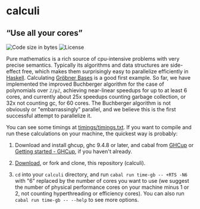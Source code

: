 # calculi

## “Use all your cores”

<!-- ![Lines of code](https://img.shields.io/tokei/lines/github/DaveBarton/calculi?label=lines%20of%20code) -->
![Code size in bytes](https://img.shields.io/github/languages/code-size/DaveBarton/calculi)
![License](https://img.shields.io/github/license/DaveBarton/calculi)
<!-- ![Hackage](https://img.shields.io/hackage/v/DaveBarton/calculi) -->

Pure mathematics is a rich source of cpu-intensive problems with very precise semantics.
Typically its algorithms and data structures are side-effect free, which makes them surprisingly
easy to parallelize efficiently in [Haskell](https://www.haskell.org/). Calculating
[Gröbner Bases](https://en.wikipedia.org/wiki/Gr%C3%B6bner_basis) is a good first example. So
far, we have implemented the improved Buchberger algorithm for the case of polynomials over
`ℤ/pℤ`, achieving near-linear speedups for up to at least 6 cores, and currently about 25x
speedups counting garbage collection, or 32x not counting gc, for 60 cores. The Buchberger
algorithm is not obviously or "embarrassingly" parallel, and we believe this is the first
successful attempt to parallelize it.

You can see some timings at [timings/timings.txt](timings/timings.txt). If you want to compile
and run these calculations on your machine, the quickest way is probably:

1. Download and install ghcup, ghc 9.4.8 or later, and cabal from
[GHCup](https://www.haskell.org/ghcup/) or
[Getting started - GHCup](https://www.haskell.org/ghcup/install/), if you haven't already.

2. [Download](archive/refs/heads/main.zip), or fork and clone, this repository (calculi).

3. `cd` into your `calculi` directory, and run <!-- `cabal bench` or -->
`cabal run time-gb -- +RTS -N6` with "6" replaced by the number of cores you want to use (we
suggest the number of physical performance cores on your machine minus 1 or 2, not counting
hyperthreading or efficiency cores). You can also run `cabal run time-gb -- --help` to see more
options.
